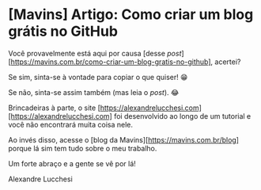 # [Mavins] Artigo: Como criar um blog grátis no GitHub

Você provavelmente está aqui por causa [desse
_post_][https://mavins.com.br/como-criar-um-blog-gratis-no-github], acertei?

Se sim, sinta-se à vontade para copiar o que quiser! :grin:

Se não, sinta-se assim também (mas leia o _post_). :joy:

Brincadeiras à parte, o site
[https://alexandrelucchesi.com][https://alexandrelucchesi.com] foi desenvolvido
ao longo de um tutorial e você não encontrará muita coisa nele. 

Ao invés disso, acesse o [blog da Mavins][https://mavins.com.br/blog] porque lá
sim tem tudo sobre o meu trabalho.

Um forte abraço e a gente se vê por lá!

Alexandre Lucchesi
